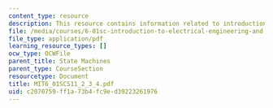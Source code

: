```yaml
---
content_type: resource
description: This resource contains information related to introduction to recursion.
file: /media/courses/6-01sc-introduction-to-electrical-engineering-and-computer-science-i-spring-2011/c2070759ff1a73b4fc9ed39223261976_MIT6_01SCS11_2_3_4.pdf
file_type: application/pdf
learning_resource_types: []
ocw_type: OCWFile
parent_title: State Machines
parent_type: CourseSection
resourcetype: Document
title: MIT6_01SCS11_2_3_4.pdf
uid: c2070759-ff1a-73b4-fc9e-d39223261976
---
```

